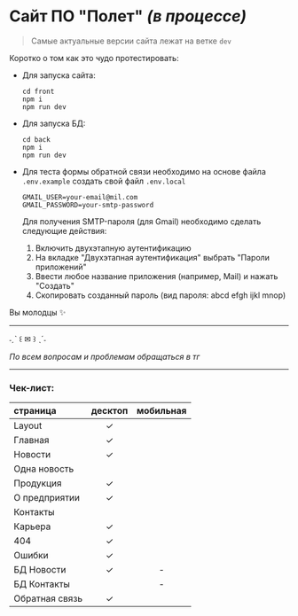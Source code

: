 # Сайт ПО "Полет" *(в процессе)*


> Самые актуальные версии сайта лежат на ветке `dev`


Коротко о том как это чудо протестировать:
- Для запуска сайта:
	```
	cd front
	npm i
	npm run dev
	```
- Для запуска БД:
	```
	cd back
	npm i
	npm run dev
	```
- Для теста формы обратной связи необходимо на основе файла `.env.example` создать свой файл `.env.local`
  	```
	GMAIL_USER=your-email@mil.com
	GMAIL_PASSWORD=your-smtp-password
	```

  Для получения SMTP-пароля (для Gmail) необходимо сделать следующие действия:
  1. Включить двухэтапную аутентификацию
  2. На вкладке "Двухэтапная аутентификация" выбрать "Пароли приложений"
  3. Ввести любое название приложения (например, Mail) и нажать "Создать"
  4. Скопировать созданный пароль (вид пароля: abcd efgh ijkl mnop)
 
Вы молодцы ✨
  
---

˗ˏˋ ꒰ ✉︎ ꒱ ˎˊ˗

*По всем вопросам и проблемам обращаться в тг*

---

### Чек-лист:
|страница|десктоп|мобильная|
|:---|:---:|:---:|
|Layout|✓||
|Главная|✓||
|Новости|✓||
|Одна новость|||
|Продукция|✓||
|О предприятии|✓||
|Контакты|||
|Карьера|✓||
|404|✓||
|Ошибки|✓||
|БД Новости|✓|-|
|БД Контакты||-|
|Обратная связь|✓||
